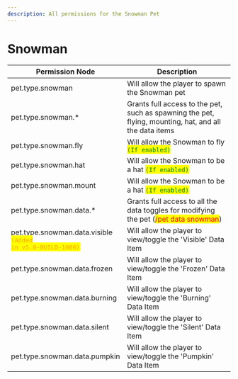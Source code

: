 ```yaml
---
description: All permissions for the Snowman Pet
---
```



# Snowman
| Permission Node | Description |
| - | - |
| pet.type.snowman | Will allow the player to spawn the Snowman pet |
| pet.type.snowman.* | Grants full access to the pet, such as spawning the pet, flying, mounting, hat, and all the data items |
| pet.type.snowman.fly | Will allow the Snowman to fly <mark style="color:green;">`(If enabled)`</mark> |
| pet.type.snowman.hat | Will allow the Snowman to be a hat <mark style="color:green;">`(If enabled)`</mark> |
| pet.type.snowman.mount | Will allow the Snowman to be a hat <mark style="color:green;">`(If enabled)`</mark> |
| pet.type.snowman.data.* | Grants full access to all the data toggles for modifying the pet (<mark style="color:red;">/pet data snowman</mark>) |
| pet.type.snowman.data.visible<br><mark style="color:orange;"><code>(Added in v5.0-BUILD-1000)</code></mark> | Will allow the player to view/toggle the 'Visible' Data Item |
| pet.type.snowman.data.frozen | Will allow the player to view/toggle the 'Frozen' Data Item |
| pet.type.snowman.data.burning | Will allow the player to view/toggle the 'Burning' Data Item |
| pet.type.snowman.data.silent | Will allow the player to view/toggle the 'Silent' Data Item |
| pet.type.snowman.data.pumpkin | Will allow the player to view/toggle the 'Pumpkin' Data Item |

